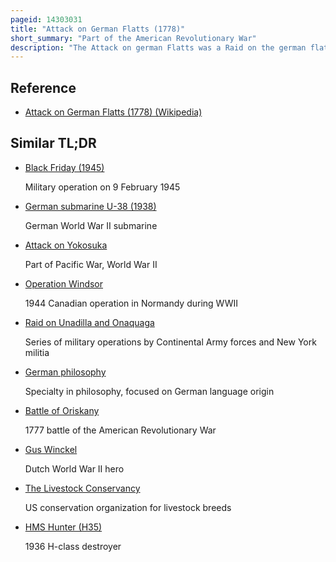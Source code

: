 ```yaml
---
pageid: 14303031
title: "Attack on German Flatts (1778)"
short_summary: "Part of the American Revolutionary War"
description: "The Attack on german Flatts was a Raid on the german flatts new York Frontier during the american revolutionary War. The Attack was made by a mixed Force of Loyalists and Iroquois under the overall Command of Mohawk Leader Joseph Brant, and resulted in the Destruction of Houses, Barns, and Crops, and the Taking of Livestock for the Raiders' Use. The Settlers warned by the Heroic Run of adam Helmer took Refuge in local Forts but were too weak militarily to stop the Raiders."
---
```


## Reference

- [Attack on German Flatts (1778) (Wikipedia)](https://en.wikipedia.org/?curid=14303031)

## Similar TL;DR

- [Black Friday (1945)](/tldr/en/black-friday-1945)

  Military operation on 9 February 1945

- [German submarine U-38 (1938)](/tldr/en/german-submarine-u-38-1938)

  German World War II submarine

- [Attack on Yokosuka](/tldr/en/attack-on-yokosuka)

  Part of Pacific War, World War II

- [Operation Windsor](/tldr/en/operation-windsor)

  1944 Canadian operation in Normandy during WWII

- [Raid on Unadilla and Onaquaga](/tldr/en/raid-on-unadilla-and-onaquaga)

  Series of military operations by Continental Army forces and New York militia

- [German philosophy](/tldr/en/german-philosophy)

  Specialty in philosophy, focused on German language origin

- [Battle of Oriskany](/tldr/en/battle-of-oriskany)

  1777 battle of the American Revolutionary War

- [Gus Winckel](/tldr/en/gus-winckel)

  Dutch World War II hero

- [The Livestock Conservancy](/tldr/en/the-livestock-conservancy)

  US conservation organization for livestock breeds

- [HMS Hunter (H35)](/tldr/en/hms-hunter-h35)

  1936 H-class destroyer
